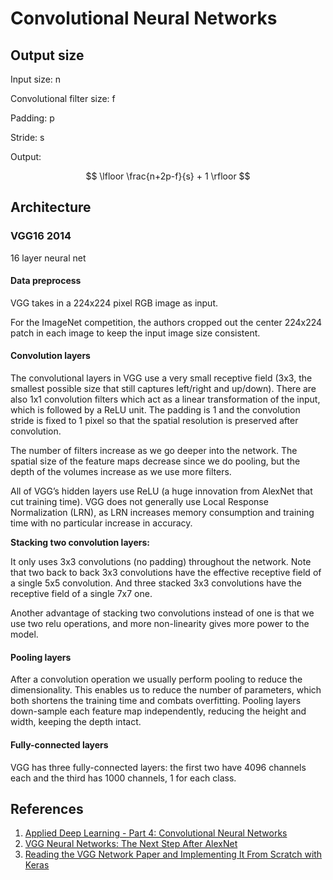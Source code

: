 # Convolutional Neural Networks

## Output size

Input size: n

Convolutional filter size: f

Padding: p

Stride: s

Output:

$$
\lfloor \frac{n+2p-f}{s} + 1 \rfloor
$$

## Architecture

### VGG16 2014

16 layer neural net

#### Data preprocess

VGG takes in a 224x224 pixel RGB image as input. 

For the ImageNet competition, the authors cropped out the center 224x224 patch in each image to keep the input image size consistent.

#### Convolution layers

The convolutional layers in VGG use a very small receptive field \(3x3, the smallest possible size that still captures left/right and up/down\). There are also 1x1 convolution filters which act as a linear transformation of the input, which is followed by a ReLU unit. The padding is 1 and the convolution stride is fixed to 1 pixel so that the spatial resolution is preserved after convolution.

The number of filters increase as we go deeper into the network. The spatial size of the feature maps decrease since we do pooling, but the depth of the volumes increase as we use more filters.

All of VGG’s hidden layers use ReLU \(a huge innovation from AlexNet that cut training time\). VGG does not generally use Local Response Normalization \(LRN\), as LRN increases memory consumption and training time with no particular increase in accuracy.

**Stacking two convolution layers:**

It only uses 3x3 convolutions \(no padding\) throughout the network. Note that two back to back 3x3 convolutions have the effective receptive field of a single 5x5 convolution. And three stacked 3x3 convolutions have the receptive field of a single 7x7 one.

Another advantage of stacking two convolutions instead of one is that we use two relu operations, and more non-linearity gives more power to the model.

#### Pooling layers

After a convolution operation we usually perform pooling to reduce the dimensionality. This enables us to reduce the number of parameters, which both shortens the training time and combats overfitting. Pooling layers down-sample each feature map independently, reducing the height and width, keeping the depth intact.

#### Fully-connected layers

VGG has three fully-connected layers: the first two have 4096 channels each and the third has 1000 channels, 1 for each class.

## References

1. [Applied Deep Learning - Part 4: Convolutional Neural Networks](https://towardsdatascience.com/applied-deep-learning-part-4-convolutional-neural-networks-584bc134c1e2)
2. [VGG Neural Networks: The Next Step After AlexNet](https://towardsdatascience.com/vgg-neural-networks-the-next-step-after-alexnet-3f91fa9ffe2c)
3. [Reading the VGG Network Paper and Implementing It From Scratch with Keras](https://hackernoon.com/learning-keras-by-implementing-vgg16-from-scratch-d036733f2d5)

